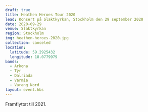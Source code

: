 ```yaml
---
draft: true
title: Heathen Heroes Tour 2020
lead: Konsert på Slaktkyrkan, Stockholm den 29 september 2020
date: 2020-09-29
venue: Slaktkyrkan
region: Stockholm
img: heathen-heroes-2020.jpg
collection: canceled
location:
  latitude: 59.2925432
  longitude: 18.0779979
bands:
  - Arkona
  - Týr
  - Dalriada
  - Varmia
  - Varang Nord 
layout: event.hbs
---
```

Framflyttat till 2021.
